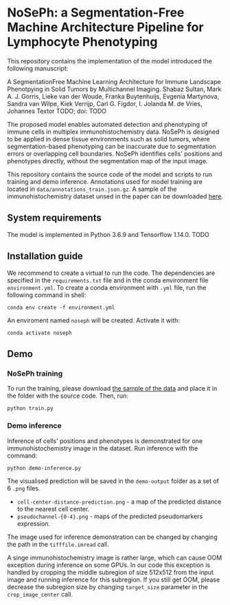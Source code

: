 # NoSePh: a Segmentation-Free Machine Architecture Pipeline for Lymphocyte Phenotyping

This repository contains the implementation of the model introduced the following manuscript:

A SegmentationFree Machine Learning Architecture for Immune Landscape Phenotpying in Solid Tumors by Multichannel Imaging. Shabaz Sultan, Mark A. J. Gorris, Lieke van der Woude, Franka Buytenhuijs, Evgenia Martynova, Sandra van Wilpe, Kiek Verrijp, Carl G. Figdor, I. Jolanda M. de Vries, Johannes Textor TODO; doi: TODO

The proposed model enables automated detection and phenotyping of immune cells in multiplex immunohistochemistry data. NoSePh is designed to be applied in dense tissue environments such as solid tumors, where segmentation-based phenotyping can be inaccurate due to segmentation errors or overlapping cell boundaries. NoSePh identifies cells' positions and phenotypes directly, without the segmentation map of the input image. 

This repository contains the source code of the model and scripts to run training and demo inference. Annotations used for model training are located in `data/annotations_train.json.gz`. A sample of the immunohistochemistry dataset unsed in the paper can be downloaded [here](TODO). 

## System requirements 

The model is implemented in Python 3.6.9 and Tensorflow 1.14.0. TODO

## Installation guide

We recommend to create a virtual to run the code. The dependencies are specified in the `requirements.txt` file and in the conda environment file `environment.yml`. To create a conda environment with `.yml` file, run the following command in shell:
```
conda env create -f environment.yml
```
An enviroment named `noseph` will be created. Activate it with:
```
conda activate noseph
```

## Demo

### NoSePh training

To run the training, please download [the sample of the data](TODO) and place it in the folder with the source code. Then, run:
 ```
python train.py
```

### Demo inference

Inference of cells' positions and phenotypes is demonstrated for one immunohistochemistry image in the dataset. Run inference with the command:
```
python demo-inference.py
```
The visualised prediction will be saved in the `demo-output` folder as a set of 6 `.png` files.

- `cell-center-distance-prediction.png` - a map of the predicted distance to the nearest cell center.
- `pseudochannel-{0-4}.png` - maps of the predicted pseudomarkers expression.

The image used for inference demonstration can be changed by changing the path in the `tifffile.imread` call. 

A singe immunohistochemistry image is rather large, which can cause OOM exception during inference on some GPUs. In our code this exception is handled by cropping the middle subregion of size 512x512 from the input image and running inference for this subregion. If you still get OOM, please decrease the subregion size by changing `target_size` parameter in the `crop_image_center` call.

